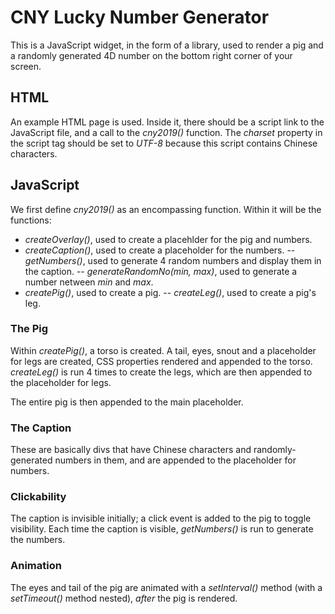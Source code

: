 # CNY Lucky Number Generator

This is a JavaScript widget, in the form of a library, used to render a pig and a randomly generated  4D number on the bottom right corner of your screen.

## HTML
An example HTML page is used. Inside it, there should be a script link to the JavaScript file, and a call to the *cny2019()* function. The *charset* property in the script tag should be set to *UTF-8* because this script contains Chinese characters.

## JavaScript
We first define *cny2019()* as an encompassing function. Within it will be the functions:

 - *createOverlay()*, used to create a placehlder for the pig and numbers.
 - *createCaption()*, used to create a placeholder for the numbers.
 -- *getNumbers()*, used to generate 4 random numbers and display them in the caption.
 -- *generateRandomNo(min, max)*, used to generate a number netween *min* and *max*.
 - *createPig()*, used to create a pig.
 -- *createLeg()*, used to create a pig's leg.
 
### The Pig
Within *createPig()*, a torso is created. A tail, eyes, snout and a placeholder for legs are created, CSS properties rendered and appended to the torso. *createLeg()* is run 4 times to create the legs, which are then appended to the placeholder for legs.

The entire pig is then appended to the main placeholder.

### The Caption
These are basically divs that have Chinese characters and randomly-generated numbers in them, and are appended to the placeholder for numbers.

### Clickability
The caption is invisible initially; a click event is added to the pig to toggle visibility. Each time the caption is visible, *getNumbers()* is run to generate the numbers.

### Animation
The eyes and tail of the pig are animated with a *setInterval()* method (with a *setTimeout()* method nested), *after* the pig is rendered.
